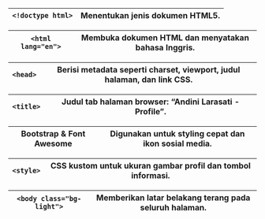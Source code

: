 | `<!doctype html>` | Menentukan jenis dokumen HTML5. |
| ------------------- | ------------------------------- |

| `<html lang="en">` | Membuka dokumen HTML dan menyatakan bahasa Inggris. |
| -------------------- | --------------------------------------------------- |

| `<head>` | Berisi metadata seperti charset, viewport, judul halaman, dan link CSS. |
| ---------- | ----------------------------------------------------------------------- |

| `<title>` | Judul tab halaman browser: “Andini Larasati - Profile”. |
| ----------- | --------------------------------------------------------- |

| Bootstrap & Font Awesome | Digunakan untuk styling cepat dan ikon sosial media. |
| ------------------------ | ---------------------------------------------------- |

| `<style>` | CSS kustom untuk ukuran gambar profil dan tombol informasi. |
| ----------- | ----------------------------------------------------------- |

| `<body class="bg-light">` | Memberikan latar belakang terang pada seluruh halaman.<br /> |
| --------------------------- | ------------------------------------------------------------ |
